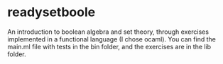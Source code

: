 # readysetboole
An introduction to boolean algebra and set theory, through exercises implemented in a functional language (I chose ocaml).
You can find the main.ml file with tests in the bin folder, and the exercises are in the lib folder.
